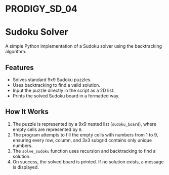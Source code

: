 # PRODIGY_SD_04
# Sudoku Solver
A simple Python implementation of a Sudoku solver using the backtracking algorithm.

## Features
- Solves standard 9x9 Sudoku puzzles.
- Uses backtracking to find a valid solution.
- Input the puzzle directly in the script as a 2D list.
- Prints the solved Sudoku board in a formatted way.

## How It Works
1. The puzzle is represented by a 9x9 nested list (`sudoku_board`), where empty cells are represented by `0`.
2. The program attempts to fill the empty cells with numbers from 1 to 9, ensuring every row, column, and 3x3 subgrid contains only unique numbers.
3. The `solve_sudoku` function uses recursion and backtracking to find a solution.
4. On success, the solved board is printed. If no solution exists, a message is displayed.
